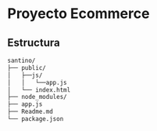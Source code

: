 # Proyecto Ecommerce 

## Estructura

```bash
santino/
├── public/
│   ├──js/
│   │   └──app.js
│   └── index.html
├── node_modules/
├── app.js
├── Readme.md
└── package.json
```
